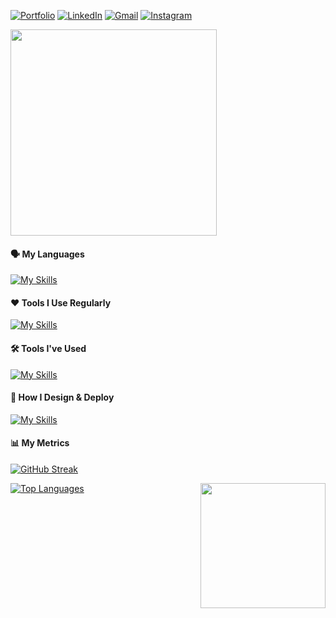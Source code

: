 [![Portfolio](https://img.shields.io/badge/Portfolio-%23000000.svg?style=for-the-badge&logo=firefox&logoColor=#FF7139)](https://jasonpak.me/)
[![LinkedIn](https://img.shields.io/badge/linkedin-%230077B5.svg?style=for-the-badge&logo=linkedin&logoColor=white)](https://www.linkedin.com/in/jason-j-pak/)
[![Gmail](https://img.shields.io/badge/Gmail-D14836?style=for-the-badge&logo=gmail&logoColor=white)](mailto:jaeyoung.pak8@gmail.com)
[![Instagram](https://img.shields.io/badge/Instagram-%23E4405F.svg?style=for-the-badge&logo=Instagram&logoColor=white)](https://www.instagram.com/jasonpakk/)

<img src="https://camo.githubusercontent.com/8bf6f6d78abc81fcf9c49f10649423e73ea44bc248e83aaae8759d401c829a84/68747470733a2f2f70687973696373677572756b756c2e66696c65732e776f726470726573732e636f6d2f323031392f30322f6368617261637465722d312e676966" width="330">

#### :speaking_head: My Languages
[![My Skills](https://skillicons.dev/icons?i=java,js,ts,html,css,py,c,cs,cpp,matlab,bash,rails&theme=dark)](https://jasonpak.me/)

#### :hearts: Tools I Use Regularly
[![My Skills](https://skillicons.dev/icons?i=react,redux,angular,nodejs,firebase,mongodb,git,aws,sass,webpack,express,babel,postman&theme=dark)](https://jasonpak.me/)

#### :hammer_and_wrench: Tools I've Used
[![My Skills](https://skillicons.dev/icons?i=unity,arduino,jquery,androidstudio,bootstrap,electron,pytorch,threejs,nextjs,materialui,electron&theme=dark)](https://jasonpak.me/)

#### :art: How I Design & Deploy
[![My Skills](https://skillicons.dev/icons?i=figma,ps,autocad,sketchup,docker,heroku,netlify,vercel&theme=dark)](https://jasonpak.me/)

#### :bar_chart: My Metrics
[![GitHub Streak](https://streak-stats.demolab.com/?user=jasonpakk&theme=calm)](https://github.com/jasonpakk)

<img align='right' src="https://i.pinimg.com/originals/78/83/56/788356c40bd55cc9be8037e9879695f0.gif" width="200">

[![Top Languages](https://github-readme-stats.vercel.app/api/top-langs/?username=jasonpakk&size_weight=0.1&layout=compact&count_weight=0.9&langs_count=10)](https://github.com/jasonpakk)


